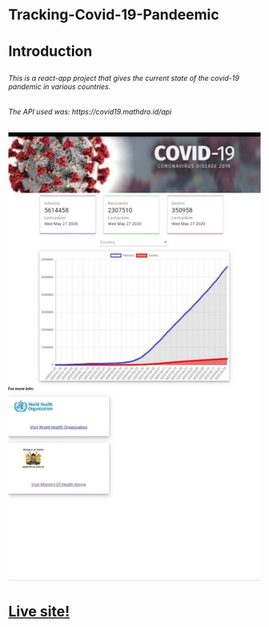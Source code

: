<h1>Tracking-Covid-19-Pandeemic<h1>
  
  Introduction
  <h6><p>This is a react-app project that gives the current state of the covid-19 pandemic in various countries.</p></h6>
  
  <h6><P>The API used was: https://covid19.mathdro.id/api</p></h6>
  
  <img  src='./src/images/coverImage.jpeg' alt=""/>
  
  <h1><a href="https://tracking-covid-19-pandemic.netlify.app/">Live site!</a></h1>
